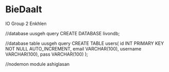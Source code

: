 # BieDaalt
IO Group 2 Enkhlen


//database uusgeh query
CREATE DATABASE livondb;



//database table uusgeh query
CREATE TABLE users(
id INT PRIMARY KEY NOT NULL AUTO_INCREMENT,
email VARCHAR(100),
username VARCHAR(100),
pass VARCHAR(100)
);

//nodemon module ashiglasan
